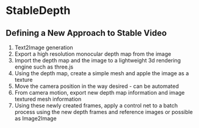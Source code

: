# StableDepth

## Defining a New Approach to Stable Video
1. Text2Image generation
1. Export a high resolution monocular depth map from the image
1. Import the depth map and the image to a lightweight 3d rendering engine such as three.js
1. Using the depth map, create a simple mesh and apple the image as a texture
1. Move the camera position in the way desired - can be automated
1. From camera motion, export new depth map information and image textured mesh information
1. Using these newly created frames, apply a control net to a batch process using the new depth frames and reference images or possible as Image2Image